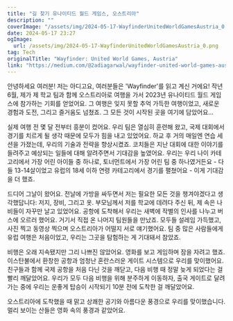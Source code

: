 ```yaml
---
title: "길 찾기 유나이티드 월드 게임스, 오스트리아"
description: ""
coverImage: "/assets/img/2024-05-17-WayfinderUnitedWorldGamesAustria_0.png"
date: 2024-05-17 23:27
ogImage: 
  url: /assets/img/2024-05-17-WayfinderUnitedWorldGamesAustria_0.png
tag: Tech
originalTitle: "Wayfinder: United World Games, Austria"
link: "https://medium.com/@2adiagarwal/wayfinder-united-world-games-austria-7505cdbe3d96"
---
```



안녕하세요 여러분! 저는 아디고요, 여러분들은 'Wayfinder'를 읽고 계신 거에요! 작년 6월, 제가 제 학교 팀과 함께 오스트리아로 여행을 가서 2023년 유나이티드 월드 게임스에 참가하는 기회를 얻었어요. 그 여행은 잊지 못할 추억 가득한 여행이었고, 새로운 경험과 도전, 그리고 즐거움도 넘쳤죠. 그 모든 것이 시작된 곳을 여기에 담았어요...

실제 여행 전 몇 달 전부터 흥분이 컸어요. 우리 팀은 열심히 훈련해 왔고, 국제 대회에서 경기를 치르게 될 생각 때문에 모두가 힘을 내고 있었어요. 하교 후 거의 매일엔 연습 세션을 가졌는데, 우리의 기술과 전략을 향상시켰죠. 코치들은 지난 대회에 대한 이야기를 들려주고 예상되는 일들에 대해 알려주면서 기대감을 높였어요. 우리는 우리 나이 카테고리에서 가장 어린 아이들 중 하나로, 토너먼트에서 가장 어린 팀 중 하나였거든요 - 다들 13-14살이었고 유럽의 18세 이하 연령 카테고리에서 경기를 펼쳤어요 - 이게 기대감을 더 했죠.

드디어 그날이 왔어요. 전날에 가방을 싸두면서 저는 필요한 모든 것을 챙겨야겠다고 생각했답니다: 저지, 장비, 그리고 옷. 부모님께서 저를 학교에 데려다 주신 뒤, 제 속은 나비들이 자꾸만 날고 있었어요. 공항에 도착해서 우리는 새벽에 작별의 인사를 나누고 버스에 오르러 했어요. 거기서 직접 온 나머지 팀원들을 만났죠. 모두들 설레임 가득했고, 사진 찍고 동영상 찍으며 오스트리아가 어떨지 서로 얘기했어요. 팀 중 많은 사람들에게 유럽 여행은 처음이었고, 우리는 그곳을 탐험하는 게 기대돼서 참았죠.

비행은 오래 지속됐지만 그리 나쁘진 않았어요. 영화를 보고 게임하며 잠을 자려고 했죠. 이스탄불에서 환창한 공항과 엄청난 혼란스러운 게이트 시스템으로 우리를 맞이했어요. 친구들과 함께 국제 공항을 처음 다닌 것을 깨닫고, 다음 비행 때 정말 늦게 되었다는 걸 빨리 깨달았어요. 우리가 모두 다음 비행을 위해 분주하게 이동하자, 출국 게이트로 달려가는 중에 우리는 운좋게 탑승이 시작되기 10분 전에 도착한 걸 깨달았어요.

<div class="content-ad"></div>

오스트리아에 도착했을 때 맑고 상쾌한 공기와 아름다운 풍경으로 우리를 맞이했습니다. 멀리 보이는 산들은 영화 속의 풍경과 같았어요.